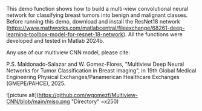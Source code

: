 This demo function shows how to build a multi-view convolutional neural network for classifying breast tumors into benign and malignant classes. 
Before running this demo, download and install the ResNet18 network (https://www.mathworks.com/matlabcentral/fileexchange/68261-deep-learning-toolbox-model-for-resnet-18-network). 
All the functions were developed and tested in Matlab 2024b.

Any use of our multiview CNN model, please cite:

P.S. Maldonado-Salazar and W. Gomez-Flores, "Multiview Deep Neural Networks for Tumor Classification in Breast Imaging", in 19th Global Medical Engineering Physical Exchanges/Panamerican Healthcare Exchanges (GMEPE/PAHCE), 2025.

![picture alt](https://github.com/wgomezf/Multiview-CNN/blob/main/miso.png "Directory" =x250)


